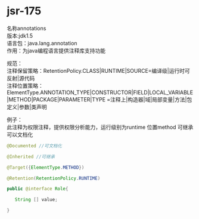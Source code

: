 jsr-175
=

名称annotations  
版本:jdk1.5  
语言包：java.lang.annotation  
作用：为java编程语言提供注释库支持功能  

规范：  
注释保留策略：RetentionPolicy.CLASS|RUNTIME|SOURCE=编译级|运行时可反射|源代码  
注释位置策略：ElementType.ANNOTATION_TYPE|CONSTRUCTOR|FIELD|LOCAL_VARIABLE|METHOD|PACKAGE|PARAMETER|TYPE
=注释上|构造器|域|局部变量|方法|包定义|参数|类声明

例子：  
此注释为权限注释，提供权限分析能力，运行级别为runtime 位置method 可继承 可以文档化

```java
@Documented //可文档化

@Inherited //可继承

@Target({ElementType.METHOD})

@Retention(RetentionPolicy.RUNTIME)

public @interface Role{

   String [] value;

}
```